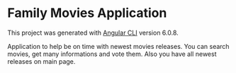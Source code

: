 # Family Movies Application

This project was generated with [Angular CLI](https://github.com/angular/angular-cli) version 6.0.8.

Application to help be on time with newest movies releases. 
You can search movies, get many informations and vote them.
Also you have all newest releases on main page.
